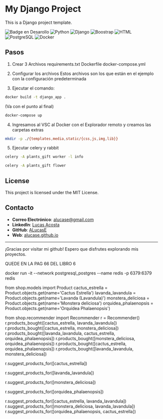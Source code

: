 # My Django Project

This is a Django project template.

![Badge en Desarollo](https://img.shields.io/badge/STATUS-EN%20DESAROLLO-green)
![Python](https://img.shields.io/badge/Python-3.10.x-lightblue)
![Django](https://img.shields.io/badge/Django-4.2.x-blue)
![Boostrap](https://img.shields.io/badge/Boostrap-5.x-yellow)
![HTML](https://img.shields.io/badge/HTML-5-violet)
![PostgreSQL](https://img.shields.io/badge/PostgreSQL-15.x-orange)
![Docker](https://img.shields.io/badge/Docker-20.x-blue)

## Pasos

1. Crear 3 Archivos requirements.txt Dockerfile docker-compose.yml

2. Configurar los archivos Estos archivos son los que están en el ejemplo con la configuración predeterminada

3. Ejecutar el comando:

```sh
docker build -t django_app .
```
(Va con el punto al final)

```sh
docker-compose up
```

4. Ingresamos al VSC al Docker con el Explorador remoto y creamos las carpetas extras

```sh
mkdir -p ./{templates,media,static/{css,js,img,lib}}
```

5. Ejecutar celery y rabbit
```sh
celery -A plants_gift worker -l info
```
```sh
celery -A plants_gift flower
```

## License

This project is licensed under the MIT License.

## Contacto

- **Correo Electrónico**: alucase@gmail.com
- **LinkedIn**: [Lucas Acosta](https://www.linkedin.com/in/alucase/)
- **GitHub**: [ALucasE](https://github.com/ALucasE)
- **Web**: [alucase.github.io](https://alucase.github.io/)

---

¡Gracias por visitar mi github! Espero que disfrutes explorando mis proyectos.


QUEDE EN LA PAG 66 DEL LIBRO 6

docker run -it --network postgresql_postgres --name redis -p 6379:6379 redis





from shop.models import Product
cactus_estrella = Product.objects.get(name='Cactus Estrella')
lavanda_lavandula = Product.objects.get(name='Lavanda (Lavandula)')
monstera_deliciosa = Product.objects.get(name='Monstera deliciosa')
orquidea_phalaenopsis = Product.objects.get(name='Orquídea Phalaenopsis')

from shop.recommender import Recommender
r = Recommender()
r.products_bought([cactus_estrella, lavanda_lavandula])
r.products_bought([cactus_estrella, monstera_deliciosa])
r.products_bought([lavanda_lavandula, cactus_estrella, orquidea_phalaenopsis])
r.products_bought([monstera_deliciosa, orquidea_phalaenopsis])
r.products_bought([cactus_estrella, orquidea_phalaenopsis])
r.products_bought([lavanda_lavandula, monstera_deliciosa])

r.suggest_products_for([cactus_estrella])

r.suggest_products_for([lavanda_lavandula])

r.suggest_products_for([monstera_deliciosa])

r.suggest_products_for([orquidea_phalaenopsis])


r.suggest_products_for([cactus_estrella, lavanda_lavandula])
r.suggest_products_for([monstera_deliciosa, lavanda_lavandula])
r.suggest_products_for([orquidea_phalaenopsis, cactus_estrella])